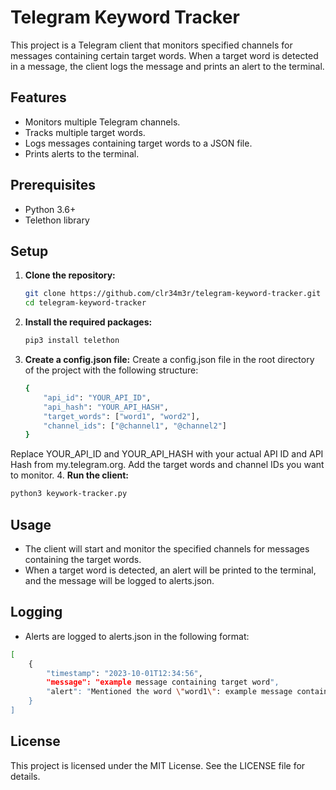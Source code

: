 # Telegram Keyword Tracker

This project is a Telegram client that monitors specified channels for messages containing certain target words. When a target word is detected in a message, the client logs the message and prints an alert to the terminal.

## Features

- Monitors multiple Telegram channels.
- Tracks multiple target words.
- Logs messages containing target words to a JSON file.
- Prints alerts to the terminal.

## Prerequisites

- Python 3.6+
- Telethon library

## Setup

1. **Clone the repository:**

   ```sh
   git clone https://github.com/clr34m3r/telegram-keyword-tracker.git
   cd telegram-keyword-tracker
   ```
2. **Install the required packages:**
   ```sh
   pip3 install telethon
   ```
3. **Create a config.json file:**
   Create a config.json file in the root directory of the project with the following structure:
   ```sh
   {
       "api_id": "YOUR_API_ID",
       "api_hash": "YOUR_API_HASH",
       "target_words": ["word1", "word2"],
       "channel_ids": ["@channel1", "@channel2"]
   }
   ```
  Replace YOUR_API_ID and YOUR_API_HASH with your actual API ID and API Hash from my.telegram.org. Add the target words and channel IDs you want to monitor.
4. **Run the client:**
   ```sh
   python3 keywork-tracker.py
   ```
## Usage
   - The client will start and monitor the specified channels for messages containing the target words.
   - When a target word is detected, an alert will be printed to the terminal, and the message will be logged to alerts.json.
## Logging
   - Alerts are logged to alerts.json in the following format:
   ```sh
   [
       {
           "timestamp": "2023-10-01T12:34:56",
           "message": "example message containing target word",
           "alert": "Mentioned the word \"word1\": example message containing target word"
       }
   ]
   ```
## License
This project is licensed under the MIT License. See the LICENSE file for details.
